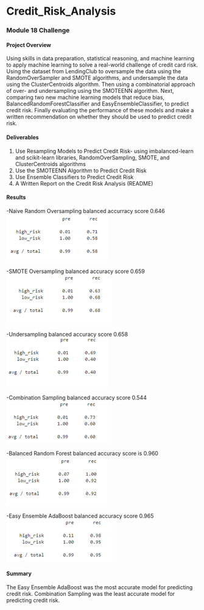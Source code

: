 # Credit_Risk_Analysis
### Module 18 Challenge

#### Project Overview
Using skills in data preparation, statistical reasoning, and machine learning to apply machine learning to solve a real-world challenge of credit card risk. Using the
dataset from LendingClub to oversample the data using the RandomOverSampler and SMOTE algorithms, and undersample the data using the ClusterCentroids algorithm.  Then
using a combinatorial approach of over- and undersampling using the SMOTEENN algorithm. Next, comparing two new machine learning models that reduce bias,
BalancedRandomForestClassifier and EasyEnsembleClassifier, to predict credit risk. Finally evaluating the performance of these models and make a written
recommendation on whether they should be used to predict credit risk.

#### Deliverables
1. Use Resampling Models to Predict Credit Risk- using imbalanced-learn and scikit-learn libraries, RandomOverSampling, SMOTE, and ClusterCentroids algorithms
2. Use the SMOTEENN Algorithm to Predict Credit Risk
3. Use Ensemble Classifiers to Predict Credit Risk
4. A Written Report on the Credit Risk Analysis (README)


#### Results
-Naive Random Oversampling balanced accurracy score 0.646
 ![Precision and Recall Scores](./Credit_Risk_Analysis/Naive_Random_Over.png)
 
-SMOTE Oversampling balanced accuracy score 0.659
 ![SMOTE Oversampling](./Credit_Risk_Analysis/SMOTE_Over.png)
 
-Undersampling balanced accuracy score 0.658
 ![Undersampling](./Credit_Risk_Analysis/Under.png)
 
-Combination Sampling balanced accuracy score 0.544
 ![Combination Sampling](./Credit_Risk_Analysis/Combo.png)
 
-Balanced Random Forest balanced accuracy score is 0.960
 ![Balanced Random Forest](./Credit_Risk_Analysis/Bal_RandomForest.png)
 
-Easy Ensemble AdaBoost balanced accuracy score 0.965
 ![Easy Ensemble AdaBoost](./Credit_Risk_Analysis/AdaBoost.png)
 
#### Summary
The Easy Ensemble AdaBoost was the most accurate model for predicting credit risk. Combination Sampling was the least accurate model for predicting credit risk.
